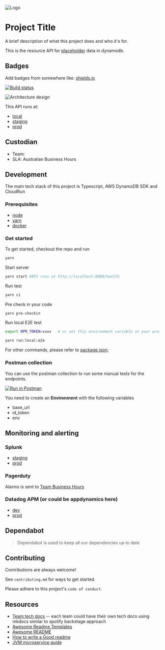 ![Logo](https://dev-to-uploads.s3.amazonaws.com/uploads/articles/th5xamgrr6se0x5ro4g6.png)

# Project Title

A brief description of what this project does and who it's for.

This is the resource API for [placeholder](https://github.com/sample) data in dynamodb.

## Badges

Add badges from somewhere like: [shields.io](https://shields.io/)

[![Build status](https://badge.buildkite.com/6bb74d6ed14df31518a3feeb047fe9c6c7d13bedf2bece76c1.svg?branch=master)](https://buildkite.com/<api_name>)

![Architecture design](https://via.placeholder.com/468x300?text=Architecture+Design+Here)


This API runs at:

- [local](http://localhost:8080/<api_name>)
- [staging](https://<api_name>.staging.cloud.acme.com.au/health)
- [prod](https://<api_name>.cloud.acme.com.au/health)

## Custodian

- Team:
- SLA: Australian Business Hours

## Development

The main tech stack of this project is Typescript, AWS DynamoDB SDK and CloudRun

<a id="markdown-prerequisites" name="prerequisites"></a>

### Prerequisites

- [node](https://nodejs.org/en/)
- [yarn](https://yarnpkg.com/en/docs/install#mac-stable)
- [docker](https://docs.docker.com/docker-for-mac/install/)

### Get started

To get started, checkout the repo and run

```bash
yarn
```

Start server

```bash
yarn start #API runs at http://localhost:8080/health
```

Run test

```bash
yarn ci
```

Pre check in your code

```bash
yarn pre-checkin
```

Run local E2E test

```bash
export NPM_TOKEN=xxxx   # or set this environment variable in your profile

yarn run:local:e2e
```

For other commands, please refer to [package.json](https://github.com/<repo_name>/blob/master/package.json#L8);

### Postman collection

You can use the postman collection to run some manual tests for the endpoints.

[![Run in Postman](https://run.pstmn.io/button.svg)](https://app.getpostman.com/run-collection/<uuid>)

You need to create an **Environment** with the following variables

- base_url
- id_token
- env

## Monitoring and alerting

### Splunk

- [staging](https://acme.splunkcloud.com/en-US/app/search/search?q=<query>)
- [prod](https://acme.splunkcloud.com/en-US/app/search/search?q=<query>)

### Pagerduty

Alarms is sent to [Team Business Hours](https://acme.pagerduty.com/services/<id>)

### Datadog APM (or could be appdynamics here)

- [dev](uri)
- [prod](uri)

## Dependabot

> Dependabot is used to keep all our dependencies up to date

## Contributing

Contributions are always welcome!

See `contributing.md` for ways to get started.

Please adhere to this project's `code of conduct`.

## Resources

- [Team tech docs](uri) -- each team could have their own tech docs using mkdocs similar to spotify backstage approach
- [Awesome Readme Templates](https://awesomeopensource.com/project/elangosundar/awesome-README-templates)
- [Awesome README](https://github.com/matiassingers/awesome-readme)
- [How to write a Good readme](https://bulldogjob.com/news/449-how-to-write-a-good-readme-for-your-github-project)
- [JVM microservice guide](https://blog.shanelee.name/2017/07/15/jvm-microservice-with-spring-boot-docker-and-kubernetes/)

